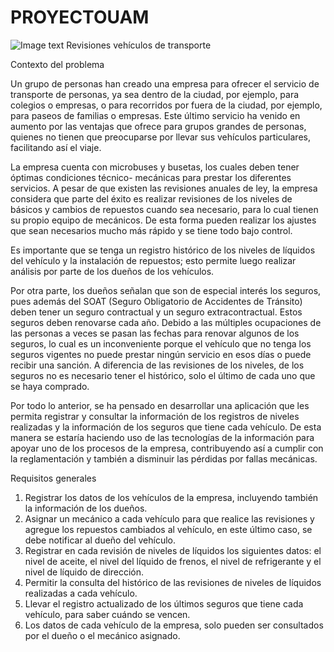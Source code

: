 # PROYECTOUAM 

![Image text](https://github.com/Camilole/PROYECTO_UAM/blob/main/documents/uam.png)
Revisiones vehículos de transporte


Contexto del problema


Un grupo de personas han creado una empresa para ofrecer el servicio de transporte de personas, ya sea dentro de la ciudad, por ejemplo, para colegios o empresas, o para recorridos por fuera de la ciudad, por ejemplo, para paseos de familias o empresas. Este último servicio ha venido en aumento por las ventajas que ofrece para grupos grandes de personas, quienes no tienen que preocuparse por llevar sus vehículos particulares, facilitando así el viaje.


La empresa cuenta con microbuses y busetas, los cuales deben tener óptimas condiciones técnico- mecánicas para prestar los diferentes servicios. A pesar de que existen las revisiones anuales de ley, la empresa considera que parte del éxito es realizar revisiones de los niveles de básicos y cambios de repuestos cuando sea necesario, para lo cual tienen su propio equipo de mecánicos. De esta forma pueden realizar los ajustes que sean necesarios mucho más rápido y se tiene todo bajo control.


Es importante que se tenga un registro histórico de los niveles de líquidos del vehículo y la instalación de repuestos; esto permite luego realizar análisis por parte de los dueños de los vehículos.


Por otra parte, los dueños señalan que son de especial interés los seguros, pues además del SOAT (Seguro Obligatorio de Accidentes de Tránsito) deben tener un seguro contractual y un seguro extracontractual. Estos seguros deben renovarse cada año. Debido a las múltiples ocupaciones de las personas a veces se pasan las fechas para renovar algunos de los seguros, lo cual es un inconveniente porque el vehículo que no tenga los seguros vigentes no puede prestar ningún servicio en esos días o puede recibir una sanción.  A diferencia de las revisiones de los niveles, de los seguros no es necesario tener el histórico, solo el último de cada uno que se haya comprado.


Por todo lo anterior, se ha pensado en desarrollar una aplicación que les permita registrar y consultar la información de los registros de niveles realizadas y la información de los seguros que tiene cada vehículo. De esta manera se estaría haciendo uso de las tecnologías de la información para apoyar uno de los procesos de la empresa, contribuyendo así a cumplir con la reglamentación y también a disminuir las pérdidas por fallas mecánicas. 

Requisitos generales


1. Registrar los datos de los vehículos de la empresa, incluyendo también la información de los dueños.
2. Asignar un mecánico a cada vehículo para que realice las revisiones y agregue los repuestos cambiados al vehículo, en este último caso, se debe notificar al dueño del vehículo.
3. Registrar en cada revisión de niveles de líquidos los siguientes datos: el nivel de aceite, el nivel del líquido de frenos, el nivel de refrigerante y el nivel de líquido de dirección.
4. Permitir la consulta del histórico de las revisiones de niveles de líquidos realizadas a cada vehículo.
5. Llevar el registro actualizado de los últimos seguros que tiene cada vehículo, para saber cuándo se vencen.
6. Los datos de cada vehículo de la empresa, solo pueden ser consultados por el dueño o el mecánico asignado.
